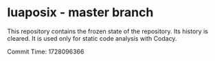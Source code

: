 # luaposix - master branch

This repository contains the frozen state of the repository.
Its history is cleared. It is used only for static code
analysis with Codacy.

Commit Time: 1728096366
